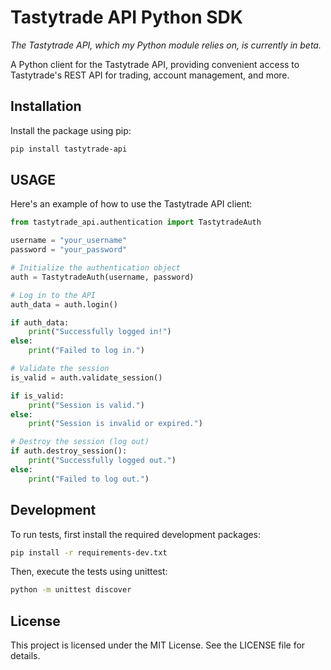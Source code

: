 # Tastytrade API Python SDK

_The Tastytrade API, which my Python module relies on, is currently in beta._

A Python client for the Tastytrade API, providing convenient access to Tastytrade's REST API for trading, account management, and more.

## Installation

Install the package using pip:

```bash
pip install tastytrade-api
```

## USAGE

Here's an example of how to use the Tastytrade API client:
```python
from tastytrade_api.authentication import TastytradeAuth

username = "your_username"
password = "your_password"

# Initialize the authentication object
auth = TastytradeAuth(username, password)

# Log in to the API
auth_data = auth.login()

if auth_data:
    print("Successfully logged in!")
else:
    print("Failed to log in.")

# Validate the session
is_valid = auth.validate_session()

if is_valid:
    print("Session is valid.")
else:
    print("Session is invalid or expired.")

# Destroy the session (log out)
if auth.destroy_session():
    print("Successfully logged out.")
else:
    print("Failed to log out.")
```

## Development

To run tests, first install the required development packages:

```bash
pip install -r requirements-dev.txt
```

Then, execute the tests using unittest:

```bash
python -m unittest discover
```

## License

This project is licensed under the MIT License. See the LICENSE file for details.



